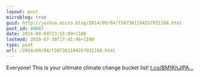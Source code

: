 ```yaml
---
layout: post
microblog: true
guid: http://joshua.micro.blog/2014/09/04/t507361194257031168.html
post_id: 40667
date: 2014-09-04T13:55:09+1100
lastmod: 2019-07-30T17:41:46+1100
type: post
url: /2014/09/04/t507361194257031168.html
---
```

Everyone! This is your ultimate climate change bucket list! [t.co/BM1KhJlPA...](https://t.co/BM1KhJlPAB)
